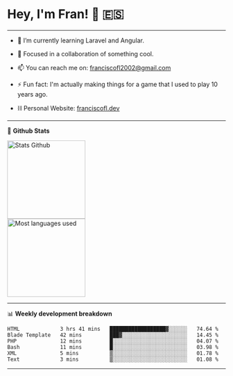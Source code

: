 # Hey, I'm Fran! 👋 :es:

-------

- 🌱 I’m currently learning Laravel and Angular.

- 👯 Focused in a collaboration of something cool.

- 📫 You can reach me on: franciscofl2002@gmail.com

- ⚡ Fun fact: I'm actually making things for a game that I used to play 10 years ago.

- ⛓  Personal Website: [franciscofl.dev](https://www.franciscofl.dev/)

-------

📝 **Github Stats**


<div align="left">
  <img height="180em" src="https://github-readme-stats.vercel.app/api?username=franciscofl12&count_private=true&show_icons=true&theme=dracula&bg_color=-45deg,282A36,3D3344" alt="Stats Github"/>
  <br>
  <img height="180em" src="https://github-readme-stats.vercel.app/api/top-langs/?username=franciscofl12&count_private&theme=dracula&bg_color=-45deg,282A36,3D3344&layout=compact&langs_count=6" alt="Most languages used"/>
</div>

-------

📊 **Weekly development breakdown**


<!--START_SECTION:waka-->

```text
HTML             3 hrs 41 mins   ██████████████████▓░░░░░░   74.64 %
Blade Template   42 mins         ███▓░░░░░░░░░░░░░░░░░░░░░   14.45 %
PHP              12 mins         █░░░░░░░░░░░░░░░░░░░░░░░░   04.07 %
Bash             11 mins         █░░░░░░░░░░░░░░░░░░░░░░░░   03.98 %
XML              5 mins          ▒░░░░░░░░░░░░░░░░░░░░░░░░   01.78 %
Text             3 mins          ▒░░░░░░░░░░░░░░░░░░░░░░░░   01.08 %
```

<!--END_SECTION:waka-->

-------

